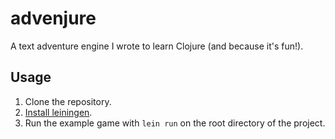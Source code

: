 # advenjure

A text adventure engine I wrote to learn Clojure (and because it's fun!).

## Usage
1. Clone the repository.
2. [Install leiningen](http://leiningen.org/#install).
3. Run the example game with `lein run` on the root directory of the project.
